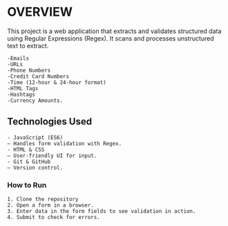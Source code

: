 # OVERVIEW

This project is a web application that extracts and validates structured data using Regular Expressions (Regex). It scans and processes unstructured text to extract.
```
-Emails
-URLs
-Phone Numbers
-Credit Card Numbers
-Time (12-hour & 24-hour format)
-HTML Tags
-Hashtags
-Currency Amounts.
```
## Technologies Used
```
- JavaScript (ES6)
– Handles form validation with Regex.
- HTML & CSS
– User-friendly UI for input.
- Git & GitHub
– Version control.
```
### How to Run
```
1. Clone the repository
2. Open a form in a browser.
3. Enter data in the form fields to see validation in action.
4. Submit to check for errors.
```
